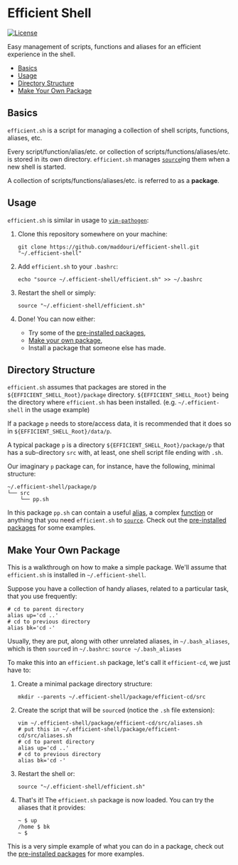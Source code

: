 # Efficient Shell

[![License](https://img.shields.io/github/license/maddouri/efficient-shell.svg?style=flat-square)](LICENSE)

Easy management of scripts, functions and aliases for an efficient experience in the shell.

<!-- START doctoc generated TOC please keep comment here to allow auto update -->
<!-- DON'T EDIT THIS SECTION, INSTEAD RE-RUN doctoc TO UPDATE -->


- [Basics](#basics)
- [Usage](#usage)
- [Directory Structure](#directory-structure)
- [Make Your Own Package](#make-your-own-package)

<!-- END doctoc generated TOC please keep comment here to allow auto update -->

## Basics

`efficient.sh` is a script for managing a collection of shell scripts, functions, aliases, etc.

Every script/function/alias/etc. or collection of scripts/functions/aliases/etc. is stored in its own directory. `efficient.sh` manages [`source`](http://www.tldp.org/HOWTO/Bash-Prompt-HOWTO/x237.html)ing them when a new shell is started.

A collection of scripts/functions/aliases/etc. is referred to as a **package**.

## Usage

`efficient.sh` is similar in usage to [`vim-pathogen`](https://github.com/tpope/vim-pathogen):

1. Clone this repository somewhere on your machine:

    ```shell
    git clone https://github.com/maddouri/efficient-shell.git "~/.efficient-shell"
    ```

2. Add `efficient.sh` to your `.bashrc`:

    ```shell
    echo "source ~/.efficient-shell/efficient.sh" >> ~/.bashrc
    ```

3. Restart the shell or simply:

    ```shell
    source "~/.efficient-shell/efficient.sh"
    ```

4. Done! You can now either:
    * Try some of the [pre-installed packages](package),
    * [Make your own package](#make-your-own-package),
    * Install a package that someone else has made.

## Directory Structure

`efficient.sh` assumes that packages are stored in the `${EFFICIENT_SHELL_Root}/package` directory.
`${EFFICIENT_SHELL_Root}` being the directory where `efficient.sh` has been installed.
(e.g. `~/.efficient-shell` in the usage example)

If a package `p` needs to store/access data, it is recommended that it does so in `${EFFICIENT_SHELL_Root}/data/p`.

A typical package `p` is a directory `${EFFICIENT_SHELL_Root}/package/p` that has a sub-directory `src` with, at least, one shell script file ending with `.sh`.

Our imaginary `p` package can, for instance, have the following, minimal structure:

```
~/.efficient-shell/package/p
└── src
    └── pp.sh
```

In this package `pp.sh` can contain a useful [alias](http://tldp.org/LDP/abs/html/aliases.html), a complex [function](http://tldp.org/LDP/abs/html/functions.html) or anything that you need `efficient.sh` to [`source`](http://www.tldp.org/HOWTO/Bash-Prompt-HOWTO/x237.html).  Check out the [pre-installed packages](package) for some examples.

<a name="make-your-own-package"></a>
## Make Your Own Package

This is a walkthrough on how to make a simple package. We'll assume that `efficient.sh` is installed in `~/.efficient-shell`.

Suppose you have a collection of handy aliases, related to a particular task, that you use frequently:
```shell
# cd to parent directory
alias up='cd ..'
# cd to previous directory
alias bk='cd -'
```

Usually, they are put, along with other unrelated aliases, in `~/.bash_aliases`, which is then `source`d in `~/.bashrc`: `source ~/.bash_aliases`

To make this into an `efficient.sh` package, let's call it `efficient-cd`, we just have to:

1. Create a minimal package directory structure:

    ```shell
    mkdir --parents ~/.efficient-shell/package/efficient-cd/src
    ```

2. Create the script that will be `source`d (notice the `.sh` file extension):

    ```shell
    vim ~/.efficient-shell/package/efficient-cd/src/aliases.sh
    # put this in ~/.efficient-shell/package/efficient-cd/src/aliases.sh
    # cd to parent directory
    alias up='cd ..'
    # cd to previous directory
    alias bk='cd -'
    ```

3. Restart the shell or:

    ```shell
    source "~/.efficient-shell/efficient.sh"
    ```

4. That's it! The `efficient.sh` package is now loaded. You can try the aliases that it provides:

    ```shell
    ~ $ up
    /home $ bk
    ~ $
    ```

This is a very simple example of what you can do in a package, check out the [pre-installed packages](package) for more examples.
